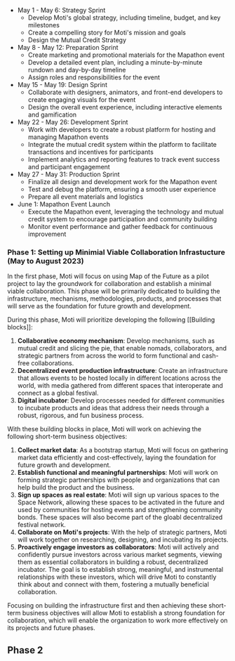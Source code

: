 
- May 1 - May 6: Strategy Sprint
  - Develop Moti's global strategy, including timeline, budget, and key milestones
  - Create a compelling story for Moti's mission and goals
  - Design the Mutual Credit Strategy
- May 8 - May 12: Preparation Sprint
  - Create marketing and promotional materials for the Mapathon event
  - Develop a detailed event plan, including a minute-by-minute rundown and day-by-day timeline
  - Assign roles and responsibilities for the event
- May 15 - May 19: Design Sprint
  - Collaborate with designers, animators, and front-end developers to create engaging visuals for the event
  - Design the overall event experience, including interactive elements and gamification
- May 22 - May 26: Development Sprint
  - Work with developers to create a robust platform for hosting and managing Mapathon events
  - Integrate the mutual credit system within the platform to facilitate transactions and incentives for participants
  - Implement analytics and reporting features to track event success and participant engagement
- May 27 - May 31: Production Sprint
  - Finalize all design and development work for the Mapathon event
  - Test and debug the platform, ensuring a smooth user experience
  - Prepare all event materials and logistics
- June 1: Mapathon Event Launch
  - Execute the Mapathon event, leveraging the technology and mutual credit system to encourage participation and community building
  - Monitor event performance and gather feedback for continuous improvement


### Phase 1: Setting up Minimial Viable Collaboration Infrastucture (May to August 2023)

In the first phase, Moti will focus on using Map of the Future as a pilot project to lay the groundwork for collaboration and establish a minimal viable collaboration. This phase will be primarily dedicated to building the infrastructure, mechanisms, methodologies, products, and processes that will serve as the foundation for future growth and development.

During this phase, Moti will prioritize developing the following [[Building blocks]]:
1.  **Collaborative economy mechanism**: Develop mechanisms, such as mutual credit and slicing the pie, that enable nomads, collaborators, and strategic partners from across the world to form functional and cash-free collaborations.
2.  **Decentralized event production infrastructure**: Create an infrastructure that allows events to be hosted locally in different locations across the world, with media gathered from different spaces that interoperate and connect as a global festival.
3.  **Digital incubator**: Develop processes needed for different communities to incubate products and ideas that address their needs through a robust, rigorous, and fun business process.

With these building blocks in place, Moti will work on achieving the following short-term business objectives:

1.  **Collect market data**: As a bootstrap startup, Moti will focus on gathering market data efficiently and cost-effectively, laying the foundation for future growth and development.
2.  **Establish functional and meaningful partnerships**: Moti will work on forming strategic partnerships with people and organizations that can help build the product and the business.
3.  **Sign up spaces as real estate**: Moti will sign up various spaces to the Space Network, allowing these spaces to be activated in the future and used by communities for hosting events and strengthening community bonds. These spaces will also become part of the gloabl decentralized festival network.
4.  **Collaborate on Moti's projects**: With the help of strategic partners, Moti will work together on researching, designing, and incubating its projects.
5. **Proactively engage investors as collaborators**: Moti will actively and confidently pursue investors across various market segments, viewing them as essential collaborators in building a robust, decentralized incubator. The goal is to establish strong, meaningful, and instrumental relationships with these investors, which will drive Moti to constantly think about and connect with them, fostering a mutually beneficial collaboration.

Focusing on building the infrastructure first and then achieving these short-term business objectives will allow Moti to establish a strong foundation for collaboration, which will enable the organization to work more effectively on its projects and future phases.

##  Phase 2 